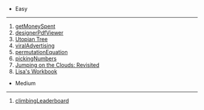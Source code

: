 * Easy
---
1. [getMoneySpent](https://www.hackerrank.com/challenges/electronics-shop/problem?isFullScreen=true)
2. [designerPdfViewer](https://www.hackerrank.com/challenges/designer-pdf-viewer/problem?utm_campaign=challenge-recommendation&utm_medium=email&utm_source=24-hour-campaign)
3. [Utopian Tree](https://www.hackerrank.com/challenges/utopian-tree/problem?h_r=next-challenge&h_v=zen)
4. [viralAdvertising](https://www.hackerrank.com/challenges/strange-advertising/problem?utm_campaign=challenge-recommendation&utm_medium=email&utm_source=24-hour-campaign)
5. [permutationEquation](https://www.hackerrank.com/challenges/permutation-equation/problem?utm_campaign=challenge-recommendation&utm_medium=email&utm_source=24-hour-campaign)
6. [pickingNumbers](https://www.hackerrank.com/challenges/picking-numbers/problem?utm_campaign=challenge-recommendation&utm_medium=email&utm_source=24-hour-campaign)
7. [Jumping on the Clouds: Revisited](https://www.hackerrank.com/challenges/jumping-on-the-clouds-revisited/problem?utm_campaign=challenge-recommendation&utm_medium=email&utm_source=24-hour-campaign)
8. [Lisa's Workbook](https://www.hackerrank.com/challenges/lisa-workbook/problem?utm_campaign=challenge-recommendation&utm_medium=email&utm_source=24-hour-campaign)
* Medium
--- 
1. [climbingLeaderboard](https://www.hackerrank.com/challenges/climbing-the-leaderboard/problem?isFullScreen=true)
